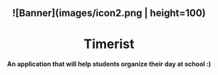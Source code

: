 <div align="center">

![Banner](images/icon2.png | height=100)
----
<h1>Timerist</h1>  
<h4>An application that will help students organize their day at school :)</h4>
